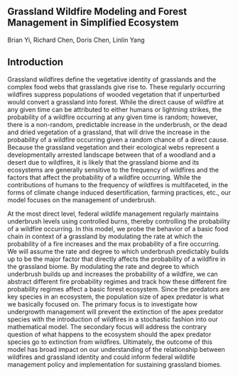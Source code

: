 ## Grassland Wildfire Modeling and Forest Management in Simplified Ecosystem
Brian Yi, Richard Chen, Doris Chen, Linlin Yang

## Introduction

Grassland wildfires define the vegetative identity of grasslands and the complex food webs that grasslands give rise to. These regularly occurring wildfires suppress populations of wooded vegetation that if unperturbed would convert a grassland into forest. While the direct cause of wildfire at any given time can be attributed to either humans or lightning strikes, the probability of a wildfire occurring at any given time is random; however, there is a non-random, predictable increase in the underbrush, or the dead and dried vegetation of a grassland, that will drive the increase in the probability of a wildfire occurring given a random chance of a direct cause. Because the grassland vegetation and their ecological webs represent a developmentally arrested landscape between that of a woodland and a desert due to wildfires, it is likely that the grassland biome and its ecosystems are generally sensitive to the frequency of wildfires and the factors that affect the probability of a wildfire occurring. While the contributions of humans to the frequency of wildfires is multifaceted, in the forms of climate change induced desertification, farming practices, etc., our model focuses on the management of underbrush. 

At the most direct level, federal wildlife management regularly maintains underbrush levels using controlled burns, thereby controlling the probability of a wildfire occurring. In this model, we probe the behavior of a basic food chain in context of a grassland by modulating the rate at which the probability of a fire increases and the max probability of a fire occurring. We will assume the rate and degree to which underbrush predictably builds up to be the major factor that directly affects the probability of a wildfire in the grassland biome. By modulating the rate and degree to which underbrush builds up and increases the probability of a wildfire, we can abstract different fire probability regimes and track how these different fire probability regimes affect a basic forest ecosystem. Since the predators are key species in an ecosystem, the population size of apex predator is what we basically focused on. The primary focus is to investigate how undergrowth management will prevent the extinction of the apex predator species with the introduction of wildfires in a stochastic fashion into our mathematical model. The secondary focus will address the contrary question of what happens to the ecosystem should the apex predator species go to extinction from wildfires. Ultimately, the outcome of this model has broad impact on our understanding of the relationship between wildfires and grassland identity and could inform federal wildlife management policy and implementation for sustaining grassland biomes.
